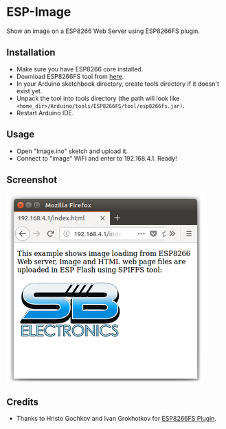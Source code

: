 # ESP-Image
Show an image on a ESP8266 Web Server using ESP8266FS plugin.

## Installation
- Make sure you have ESP8266 core installed.
- Download ESP8266FS tool from [here](https://github.com/esp8266/arduino-esp8266fs-plugin/releases/download/0.3.0/ESP8266FS-0.3.0.zip).
- In your Arduino sketchbook directory, create tools directory if it doesn't exist yet.
- Unpack the tool into tools directory (the path will look like `<home_dir>/Arduino/tools/ESP8266FS/tool/esp8266fs.jar)`.
- Restart Arduino IDE.

## Usage
- Open "Image.ino" sketch and upload it.
- Connect to "image" WiFi and enter to 192.168.4.1. Ready!

## Screenshot

![Screenshot](screenshot.png)

## Credits

- Thanks to Hristo Gochkov and Ivan Grokhotkov for [ESP8266FS Plugin](https://github.com/esp8266/arduino-esp8266fs-plugin).
